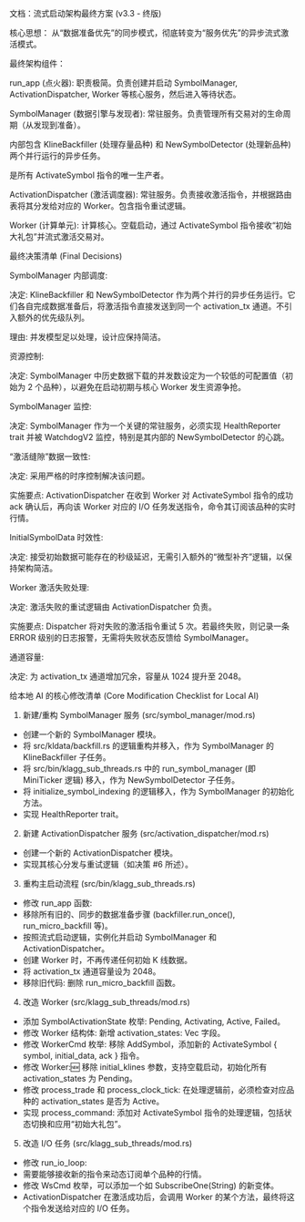 
文档：流式启动架构最终方案 (v3.3 - 终版)

核心思想： 从“数据准备优先”的同步模式，彻底转变为“服务优先”的异步流式激活模式。

最终架构组件：

run_app (点火器): 职责极简。负责创建并启动 SymbolManager, ActivationDispatcher, Worker 等核心服务，然后进入等待状态。

SymbolManager (数据引擎与发现者): 常驻服务。负责管理所有交易对的生命周期（从发现到准备）。

内部包含 KlineBackfiller (处理存量品种) 和 NewSymbolDetector (处理新品种) 两个并行运行的异步任务。

是所有 ActivateSymbol 指令的唯一生产者。

ActivationDispatcher (激活调度器): 常驻服务。负责接收激活指令，并根据路由表将其分发给对应的 Worker。包含指令重试逻辑。

Worker (计算单元): 计算核心。空载启动，通过 ActivateSymbol 指令接收“初始大礼包”并流式激活交易对。

最终决策清单 (Final Decisions)

SymbolManager 内部调度:

决定: KlineBackfiller 和 NewSymbolDetector 作为两个并行的异步任务运行。它们各自完成数据准备后，将激活指令直接发送到同一个 activation_tx 通道。不引入额外的优先级队列。

理由: 并发模型足以处理，设计应保持简洁。

资源控制:

决定: SymbolManager 中历史数据下载的并发数设定为一个较低的可配置值（初始为 2 个品种），以避免在启动初期与核心 Worker 发生资源争抢。

SymbolManager 监控:

决定: SymbolManager 作为一个关键的常驻服务，必须实现 HealthReporter trait 并被 WatchdogV2 监控，特别是其内部的 NewSymbolDetector 的心跳。

“激活缝隙”数据一致性:

决定: 采用严格的时序控制解决该问题。

实施要点: ActivationDispatcher 在收到 Worker 对 ActivateSymbol 指令的成功 ack 确认后，再向该 Worker 对应的 I/O 任务发送指令，命令其订阅该品种的实时行情。

InitialSymbolData 时效性:

决定: 接受初始数据可能存在的秒级延迟，无需引入额外的“微型补齐”逻辑，以保持架构简洁。

Worker 激活失败处理:

决定: 激活失败的重试逻辑由 ActivationDispatcher 负责。

实施要点: Dispatcher 将对失败的激活指令重试 5 次。若最终失败，则记录一条 ERROR 级别的日志报警，无需将失败状态反馈给 SymbolManager。

通道容量:

决定: 为 activation_tx 通道增加冗余，容量从 1024 提升至 2048。

给本地 AI 的核心修改清单 (Core Modification Checklist for Local AI)

1. 新建/重构 SymbolManager 服务 (src/symbol_manager/mod.rs)
* 创建一个新的 SymbolManager 模块。
* 将 src/kldata/backfill.rs 的逻辑重构并移入，作为 SymbolManager 的 KlineBackfiller 子任务。
* 将 src/bin/klagg_sub_threads.rs 中的 run_symbol_manager (即 MiniTicker 逻辑) 移入，作为 NewSymbolDetector 子任务。
* 将 initialize_symbol_indexing 的逻辑移入，作为 SymbolManager 的初始化方法。
* 实现 HealthReporter trait。

2. 新建 ActivationDispatcher 服务 (src/activation_dispatcher/mod.rs)
* 创建一个新的 ActivationDispatcher 模块。
* 实现其核心分发与重试逻辑（如决策 #6 所述）。

3. 重构主启动流程 (src/bin/klagg_sub_threads.rs)
* 修改 run_app 函数:
* 移除所有旧的、同步的数据准备步骤 (backfiller.run_once(), run_micro_backfill 等)。
* 按照流式启动逻辑，实例化并启动 SymbolManager 和 ActivationDispatcher。
* 创建 Worker 时，不再传递任何初始 K 线数据。
* 将 activation_tx 通道容量设为 2048。
* 移除旧代码: 删除 run_micro_backfill 函数。

4. 改造 Worker (src/klagg_sub_threads/mod.rs)
* 添加 SymbolActivationState 枚举: Pending, Activating, Active, Failed。
* 修改 Worker 结构体: 新增 activation_states: Vec<SymbolActivationState> 字段。
* 修改 WorkerCmd 枚举: 移除 AddSymbol，添加新的 ActivateSymbol { symbol, initial_data, ack } 指令。
* 修改 Worker::new: 移除 initial_klines 参数，支持空载启动，初始化所有 activation_states 为 Pending。
* 修改 process_trade 和 process_clock_tick: 在处理逻辑前，必须检查对应品种的 activation_states 是否为 Active。
* 实现 process_command: 添加对 ActivateSymbol 指令的处理逻辑，包括状态切换和应用“初始大礼包”。

5. 改造 I/O 任务 (src/klagg_sub_threads/mod.rs)
* 修改 run_io_loop:
* 需要能够接收新的指令来动态订阅单个品种的行情。
* 修改 WsCmd 枚举，可以添加一个如 SubscribeOne(String) 的新变体。
* ActivationDispatcher 在激活成功后，会调用 Worker 的某个方法，最终将这个指令发送给对应的 I/O 任务。